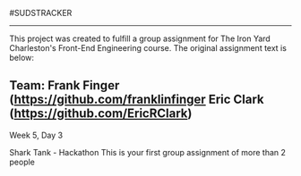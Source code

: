 #SUDSTRACKER

----------------------------------

This project was created to fulfill a group assignment for The Iron Yard Charleston's Front-End Engineering course. The original assignment text is below:

Team:
Frank Finger (https://github.com/franklinfinger
Eric Clark (https://github.com/EricRClark)
----------------------------------

Week 5, Day 3

Shark Tank - Hackathon
This is your first group assignment of more than 2 people
